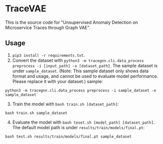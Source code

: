 # TraceVAE
This is the source code for "Unsupervised Anomaly Detection on Microservice Traces through Graph VAE".

## Usage
1. `pip3 install -r requirements.txt`.
2. Convert the dataset with `python3 -m tracegnn.cli.data_process preprocess -i [input_path] -o [dataset_path]`. The sample dataset is under `sample_dataset`. (Note: This sample dataset only shows data format and usage, and cannot be used to evaluate model performance. Please replace it with your dataset.)
sample:
```
python3 -m tracegnn.cli.data_process preprocess -i sample_dataset -o sample_dataset
```
3. Train the model with `bash train.sh [dataset_path]`:
```
bash train.sh sample_dataset
```
4. Evaluate the model with `bash teset.sh [model_path] [dataset_path]`. The default model path is under `results/train/models/final.pt`:
```
bash test.sh results/train/models/final.pt sample_dataset
```
